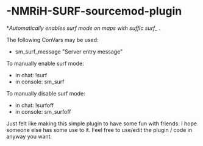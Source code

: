# -NMRiH-SURF-sourcemod-plugin


**Automatically enables surf mode on maps with suffic surf_* .

The following ConVars may be used:
- sm_surf_message "Server entry message"
  
  
To manually enable surf mode:
- in chat:    !surf       
- in console: sm_surf
  
  
To manually disable surf mode:
- in chat:    !surfoff       
- in console: sm_surfoff
  
  
Just felt like making this simple plugin to have some fun with friends. I hope someone else has some use to it.
Feel free to use/edit the plugin / code in anyway you want.
